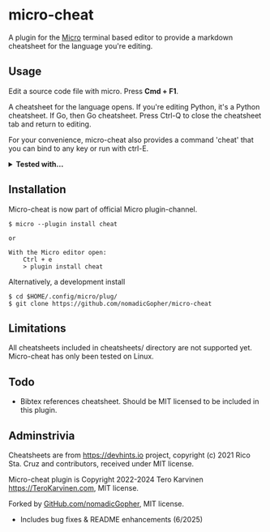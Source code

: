 # micro-cheat

A plugin for the [Micro](https://github.com/zyedidia/micro) terminal based editor to provide a markdown cheatsheet for the language you're editing.

## Usage

Edit a source code file with micro. Press **Cmd + F1**. 

A cheatsheet for the language opens. If you're editing Python, it's a Python cheatsheet. If Go, then Go cheatsheet.
Press Ctrl-Q to close the cheatsheet tab and return to editing. 

For your convenience, micro-cheat also provides a command 'cheat' that you can bind to any key or run with ctrl-E. 

<details>
        <summary><b>Tested with...</b></summary>
	<ul>
            	<li>Python</li>
		<li>Go (Golang)</li>
		<li>Lua</li>
		<li>Javascript</li>
		<li>CSS (cascading style sheets)</li>
		<li>HTML</li>
		<li>HAML (HTML abstraction markup language)</li>
		<li>Vagrantfile (by filename)</li>
		<li>Dockerfile (by filename)</li>
		<li>Makefile</li>
		<li>JavaScript (ECMAScript)</li>
		<li>TypeScript</li>
		<li>YAML (yet another markup language)</li>
		<li>BASH (shell)</li>
		<li>MarkDown</li>
		<li>SASS (by suffix)</li>
        </ul>
    </details>

## Installation

Micro-cheat is now part of official Micro plugin-channel.

	$ micro --plugin install cheat
 
 	or
  
  	With the Micro editor open:
   		Ctrl + e
     	> plugin install cheat

Alternatively, a development install

	$ cd $HOME/.config/micro/plug/
	$ git clone https://github.com/nomadicGopher/micro-cheat

## Limitations

All cheatsheets included in cheatsheets/ directory are not supported yet. Micro-cheat has only been tested on Linux. 

## Todo

* Bibtex references cheatsheet. Should be MIT licensed to be included in this plugin. 

## Adminstrivia

Cheatsheets are from https://devhints.io project, copyright (c) 2021 Rico Sta. Cruz and contributors, received under MIT license.

Micro-cheat plugin is Copyright 2022-2024 Tero Karvinen https://TeroKarvinen.com, MIT license.

Forked by [GitHub.com/nomadicGopher](https://github.com/nomadicGopher/micro-cheat), MIT license.
- Includes bug fixes & README enhancements (6/2025)

